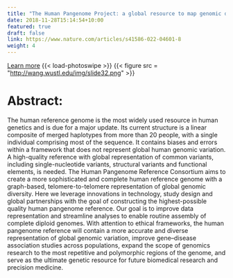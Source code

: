 ```yaml
---
title: "The Human Pangenome Project: a global resource to map genomic diversity"
date: 2018-11-28T15:14:54+10:00
featured: true
draft: false
link: https://www.nature.com/articles/s41586-022-04601-8
weight: 4
---
```


[Learn more](https://www.nature.com/articles/s41586-022-04601-8)
{{< load-photoswipe >}}
{{< figure src = "http://wang.wustl.edu/img/slide32.png" >}}

# Abstract:

The human reference genome is the most widely used resource in human genetics and is due for a major update. Its current structure is a linear composite of merged haplotypes from more than 20 people, with a single individual comprising most of the sequence. It contains biases and errors within a framework that does not represent global human genomic variation. A high-quality reference with global representation of common variants, including single-nucleotide variants, structural variants and functional elements, is needed. The Human Pangenome Reference Consortium aims to create a more sophisticated and complete human reference genome with a graph-based, telomere-to-telomere representation of global genomic diversity. Here we leverage innovations in technology, study design and global partnerships with the goal of constructing the highest-possible quality human pangenome reference. Our goal is to improve data representation and streamline analyses to enable routine assembly of complete diploid genomes. With attention to ethical frameworks, the human pangenome reference will contain a more accurate and diverse representation of global genomic variation, improve gene–disease association studies across populations, expand the scope of genomics research to the most repetitive and polymorphic regions of the genome, and serve as the ultimate genetic resource for future biomedical research and precision medicine.